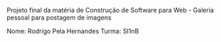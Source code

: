 Projeto final da matéria de Construção de Software para Web - Galeria pessoal para postagem de imagens

Nome: Rodrigo Pela Hernandes
Turma: SI1nB
